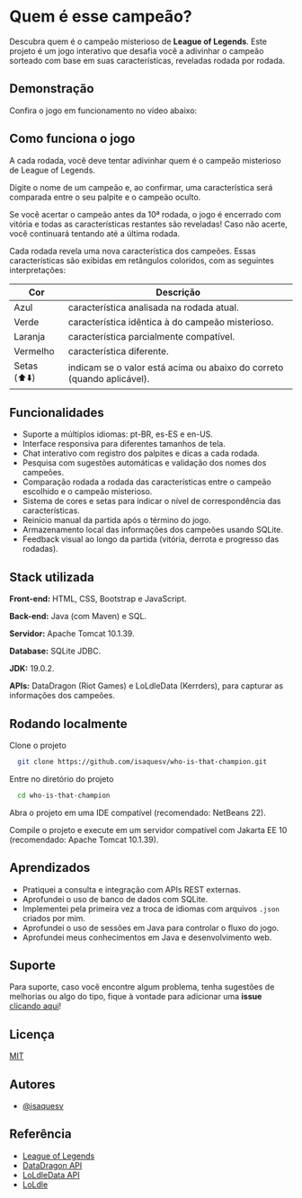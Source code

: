 
# Quem é esse campeão?

Descubra quem é o campeão misterioso de **League of Legends**. Este projeto é um jogo interativo que desafia você a adivinhar o campeão sorteado com base em suas características, reveladas rodada por rodada.

## Demonstração

Confira o jogo em funcionamento no vídeo abaixo:

## Como funciona o jogo

A cada rodada, você deve tentar adivinhar quem é o campeão misterioso de League of Legends.

Digite o nome de um campeão e, ao confirmar, uma característica será comparada entre o seu palpite e o campeão oculto.

Se você acertar o campeão antes da 10ª rodada, o jogo é encerrado com vitória e todas as características restantes são reveladas!
Caso não acerte, você continuará tentando até a última rodada.

Cada rodada revela uma nova característica dos campeões. Essas características são exibidas em retângulos coloridos, com as seguintes interpretações:

| **Cor**               | **Descrição**                                                |
| ----------------- | ---------------------------------------------------------------- |
| Azul       | característica analisada na rodada atual. |
| Verde      | característica idêntica à do campeão misterioso. |
| Laranja       | característica parcialmente compatível. |
| Vermelho       | característica diferente. |
| Setas (⬆️⬇️)       | indicam se o valor está acima ou abaixo do correto (quando aplicável). |

## Funcionalidades

- Suporte a múltiplos idiomas: pt-BR, es-ES e en-US.
- Interface responsiva para diferentes tamanhos de tela.
- Chat interativo com registro dos palpites e dicas a cada rodada.
- Pesquisa com sugestões automáticas e validação dos nomes dos campeões.
- Comparação rodada a rodada das características entre o campeão escolhido e o campeão misterioso.
- Sistema de cores e setas para indicar o nível de correspondência das características.
- Reinício manual da partida após o término do jogo.
- Armazenamento local das informações dos campeões usando SQLite.
- Feedback visual ao longo da partida (vitória, derrota e progresso das rodadas).

## Stack utilizada

**Front-end:** HTML, CSS, Bootstrap e JavaScript.

**Back-end:** Java (com Maven) e SQL.

**Servidor:** Apache Tomcat 10.1.39.

**Database:** SQLite JDBC.

**JDK:** 19.0.2.

**APIs:** DataDragon (Riot Games) e LoLdleData (Kerrders), para capturar as informações dos campeões.

## Rodando localmente

Clone o projeto

```bash
  git clone https://github.com/isaquesv/who-is-that-champion.git
```

Entre no diretório do projeto

```bash
  cd who-is-that-champion
```

Abra o projeto em uma IDE compatível (recomendado: NetBeans 22).

Compile o projeto e execute em um servidor compatível com Jakarta EE 10 (recomendado: Apache Tomcat 10.1.39).

## Aprendizados

 - Pratiquei a consulta e integração com APIs REST externas.
 - Aprofundei o uso de banco de dados com SQLite.
 - Implementei pela primeira vez a troca de idiomas com arquivos `.json` criados por mim.
 - Aprofundei o uso de sessões em Java para controlar o fluxo do jogo.
 - Aprofundei meus conhecimentos em Java e desenvolvimento web.
 
## Suporte

Para suporte, caso você encontre algum problema, tenha sugestões de melhorias ou algo do tipo, fique à vontade para adicionar uma **issue** [clicando aqui](https://github.com/isaquesv/who-is-that-champion/issues/new)!

## Licença

[MIT](https://choosealicense.com/licenses/mit/)

## Autores

- [@isaquesv](https://www.github.com/isaquesv)

## Referência

 - [League of Legends](https://www.leagueoflegends.com/)
 - [DataDragon API](https://developer.riotgames.com/docs/lol)
 - [LoLdleData API](https://github.com/Kerrders/LoLdleData)
 - [LoLdle](https://loldle.net)

